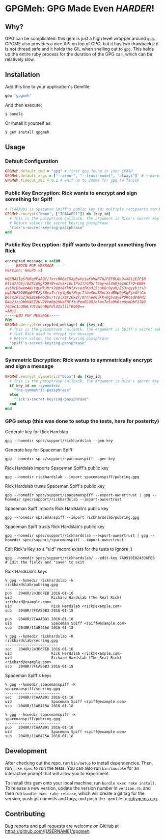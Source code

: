 # GPGMeh: GPG Made Even _HARDER_!

## Why?

GPG can be complicated: this gem is just a high level wrapper around `gpg`.
GPGME also provides a nice API on top of GPG, but it has two drawbacks: it is
not thread safe and it holds the GIL when shelling out to `gpg`. This holds up
the entire ruby process for the duration of the GPG call, which can be
relatively slow.

## Installation

Add this line to your application's Gemfile:

```ruby
gem 'gpgmeh'
```

And then execute:

    $ bundle

Or install it yourself as:

    $ gem install gpgmeh

## Usage

### Default Configuration

```ruby
GPGMeh.default_cmd = "gpg" # first gpg found in your $PATH
GPGMeh.default_args = ["--armor", "--trust-model", "always"]` # --no-tty` and `--quiet` are always added to the argument list
GPGMeh.timeout_sec = 0.2 # wait up to 200ms for gpg to finish
```

### Public Key Encryption: Rick wants to encrypt and sign something for Spiff

```ruby
# 7CAAAB91 is Spaceman Spiff's public key id; multiple recipients can be specified
GPGMeh.encrypt("boom", ["7CAAAB91"]) do |key_id|
  # This is the passphrase callback. The argument is Rick's secret key id.
  # Return value: the secret keyring passphrase
  "rick's-secret-keyring-passphrase"
end
```

### Public Key Decryption: Spiff wants to decrypt something from Rick

```ruby
encrypted_message = <<EOM
-----BEGIN PGP MESSAGE-----
Version: GnuPG v1

hQEMA5IgSfURq0FaAQf/TxrcB0EeC5XpEwVyjaKoMNR7d2PZFBLQL9wX81jEIPIN
0tsq7/OSj/bZF1p9gkQ9YN+wzvS+1pLlPo1T/GNGrt6ay+ml4mOjezACfrQ+EBB+
ay5XrDbwemAW/tqLMkJMrx28dt8fkNlXv+uzPKpQI5cubBcDyoD/E53rqyybjt+D
pqA9bZ3OORqWHPBZy50eaTs/tyVgBpfXsgcTfbwSedSNnLXxdB0p2pKgPjeAYlCm
DGzxIRSSZjHSBieDm6ZUv/tcplXqrzQxZT/0rhneoG5FK+0g5sayEPQKozdVdFM3
B4a2jzcDbhkNEZ2HV2VVmRp2HHaFRFftuPeoECQGjckoxTo5u9K6cnOymDbf2lN0
/0Jec1LUDWLYUtzNonBpPdlUIxlllT6Q0Q==
=ANji
-----END PGP MESSAGE-----
EOM
GPGMeh.decrypt(encrypted_message) do |key_id|
  # This is the passphrase callback. The argument is Spiff's secret sub key id
  # that Rick used to encypt the message.
  # Return value: the secret keyring passphrase
  "spiff's-secret-keyring-passphrase"
end
```

### Symmetric Encryption: Rick wants to symmetrically encrypt and sign a message

```ruby
GPGMeh.encrypt_symmetric("boom") do |key_id|
  # This is the passphrase callback. The argument is Rick's secret key id OR :symmetric
  if key_id == :symmetric
    "the-symmetric-passphrase"
  else
    "rick's-secret-keyring-passphrase"
  end
end
```


### GPG setup (this was done to setup the tests, here for posterity)

Generate key for Rick Hardslab

```
gpg --homedir spec/support/rickhardslab --gen-key
```

Generate key for Spaceman Spiff

```
gpg --homedir spec/support/spacemanspiff --gen-key
```

Rick Hardslab imports Spaceman Spiff's public key

```
gpg --homedir rickhardslab --import spacemanspiff/pubring.gpg
```

Rick Hardslab trusts Spaceman Spiff's public key

```
gpg --homedir spec/support/spacemanspiff --export-ownertrust | gpg --homedir spec/support/rickhardslab --import-ownertrust
```

Spaceman Spiff imports Rick Hardslab's public key

```
gpg --homedir spacemanspiff --import rickhardslab/pubring.gpg
```

Spaceman Spiff trusts Rick Hardslab's public key

```
gpg --homedir spec/support/rickhardslab --export-ownertrust | gpg --homedir spec/support/spacemanspiff --import-ownertrust
```

Edit Rick's Key so a "uid" record exists for the tests to ignore ;)

```
gpg --homedir spec/support/rickhardslab/ --edit-key 7A9910E0243D6FEB
# Edit the fields and "save" to exit
```

Rick Hardslab's keys

```
% gpg --homedir rickhardslab -k
rickhardslab/pubring.gpg
------------------------
pub   2048R/243D6FEB 2016-01-18
uid                  Richard Hardslab (The Real Rick) <richard@example.com>
uid                  Rick Hardslab <rick@example.com>
sub   2048R/7FCAE6B3 2016-01-18

pub   2048R/7CAAAB91 2016-01-18
uid                  Spaceman Spiff <spiff@example.com>
sub   2048R/11AB415A 2016-01-18

% gpg --homedir rickhardslab -K
rickhardslab/secring.gpg
------------------------
sec   2048R/243D6FEB 2016-01-18
uid                  Rick Hardslab <rick@example.com>
uid                  Richard Hardslab (The Real Rick) <richard@example.com>
ssb   2048R/7FCAE6B3 2016-01-18
```

Spaceman Spiff's keys

```
% gpg --homedir spacemanspiff -K
spacemanspiff/secring.gpg
-------------------------
sec   2048R/7CAAAB91 2016-01-18
uid                  Spaceman Spiff <spiff@example.com>
ssb   2048R/11AB415A 2016-01-18

% gpg --homedir spacemanspiff -k
spacemanspiff/pubring.gpg
-------------------------
pub   2048R/7CAAAB91 2016-01-18
uid                  Spaceman Spiff <spiff@example.com>
sub   2048R/11AB415A 2016-01-18
```

## Development

After checking out the repo, run `bin/setup` to install dependencies. Then, run `rake spec` to run the tests. You can also run `bin/console` for an interactive prompt that will allow you to experiment.

To install this gem onto your local machine, run `bundle exec rake install`. To release a new version, update the version number in `version.rb`, and then run `bundle exec rake release`, which will create a git tag for the version, push git commits and tags, and push the `.gem` file to [rubygems.org](https://rubygems.org).

## Contributing

Bug reports and pull requests are welcome on GitHub at https://github.com/[USERNAME]/gpgmeh.

